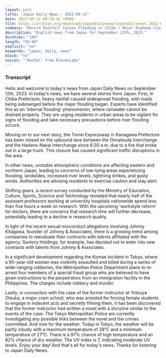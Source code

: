 ```yaml
---
layout: post
title: "Japan Daily News - 2023-09-12"
date: 2023-09-12 08:19:42 +0900
file: https://archive.org/download/japandailynews/japandailynews_2023-09-12.mp3
summary: "Record Rainfall Causes Flooding in Chiba / Major Highway Closed Due to Fire, & more…"
description: "English news from Japan for September 12th, 2023."
duration: "189"
length: "03:09"
explicit: "no"
keywords: "japan, daily, news"
block: "no"
voices: "'Rachel' from ElevenLabs"
---
```


### Transcript

Hello and welcome to today's news from Japan Daily News on September 12th, 2023. In today's news, we have several stories from Japan. First, in Chiba Prefecture, heavy rainfall caused widespread flooding, with roads being submerged before the major flooding began. Experts have identified this as an 'internal flooding' phenomenon, where rainwater cannot be drained properly. They are urging residents in urban areas to be vigilant for signs of flooding and take necessary precautions before river flooding occurs.

Moving on to our next story, the Tomei Expressway in Kanagawa Prefecture has been closed on the upbound lane between the Oimatsuda Interchange and the Hadano-Nakai Interchange since 6:30 a.m. due to a fire that broke out in a large truck. This closure has caused significant traffic disruptions in the area.

In other news, unstable atmospheric conditions are affecting eastern and northern Japan, leading to concerns of low-lying areas experiencing flooding, landslides, increased river levels, lightning strikes, and gusty winds. Authorities are advising residents to exercise caution and stay alert.

Shifting gears, a recent survey conducted by the Ministry of Education, Culture, Sports, Science and Technology revealed that nearly half of the assistant professors working at university hospitals nationwide spend less than five hours a week on research. With the upcoming 'workstyle reform' for doctors, there are concerns that research time will further decrease, potentially leading to a decline in research quality.

In light of the recent sexual misconduct allegations involving Johnny Kitagawa, founder of Johnny & Associates, there is a growing trend among companies to reevaluate their contracts with talents affiliated with the agency. Suntory Holdings, for example, has decided not to enter into new contracts with talents from Johnny & Associates.

In a significant development regarding the Komae incident in Tokyo, where a 90-year-old woman was violently assaulted and killed during a series of wide-ranging robberies, the Metropolitan Police Department plans to re-arrest four members of a special fraud group who are believed to have given instructions to the perpetrators from an immigration facility in the Philippines. The charges include robbery and murder.

Lastly, in connection with the case of the former instructor at Yotsuya Otsuka, a major cram school, who was arrested for forcing female students to engage in indecent acts and secretly filming them, it has been discovered that the former instructor had written a novel with a storyline similar to the events of the case. The Tokyo Metropolitan Police are currently investigating any possible links between the novel and the crimes committed. And now for the weather. Today in Tokyo, the weather will be partly cloudy with a maximum temperature of 28°C and a minimum temperature of 27°C. There is a 97% chance of high temperature and an 82% chance of dry weather. The UV index is 7, indicating moderate UV levels. Enjoy your day!  And that's all for today's news. Thanks for listening to Japan Daily News.
